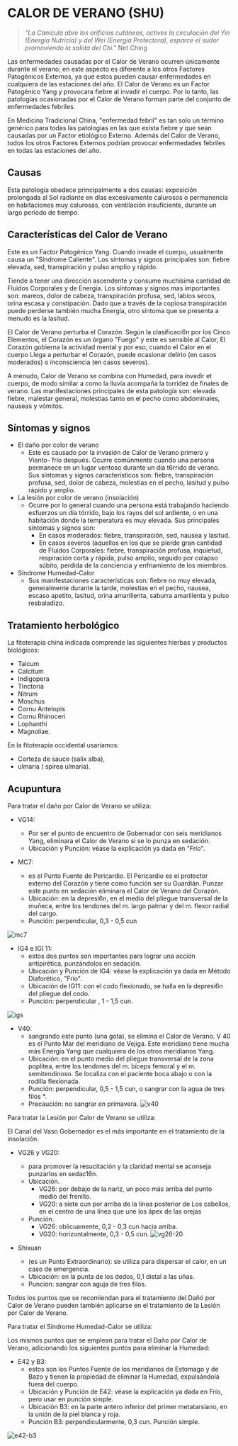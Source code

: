 # CALOR DE VERANO (SHU)

> *"La Canícula abre los orificios cutáneos, actives la circulación del Yin (Energía Nutricia) y del Wei (Energía Protectora), esparce el sudor promoviendo la salida del Chi."* Net Ching

Las enfermedades causadas por el Calor de Verano ocurren únicamente durante el verano; en este aspecto es diferente a los otros Factores Patogénicos Externos, ya que estos pueden causar enfermedades en cualquiera de las estaciones del año. El Calor de Verano es un Factor Patogénico Yang y provocara fiebre al invadir el cuerpo. Por lo tanto, las patologías ocasionadas por el Calor de Verano forman parte del conjunto de enfermedades febriles.

En Medicina Tradicional China, "enfermedad febril" es tan solo un término genérico para todas las patologías en las que exista fiebre y que sean causadas por un Factor etiológico Externo. Además del Calor de Verano, todos los otros Factores Externos podrían provocar enfermedades febriles en todas las estaciones del año.

## Causas

Esta patología obedece principalmente a dos causas: exposición prolongada al Sol radiante en días excesivamente calurosos o permanencia en habitaciones muy calurosas, con ventilación insuficiente, durante un largo período de tiempo.

## Características del Calor de Verano

Este es un Factor Patogénico Yang. Cuando invade el cuerpo, usualmente causa un "Síndrome Caliente". Los síntomas y signos principales son: fiebre elevada, sed, transpiración y pulso amplio y rápido.

Tiende a tener una dirección ascendente y consume muchísima cantidad de Fluidos Corporales y de Energía. Los síntomas y signos mas importantes son: mareos, dolor de cabeza, transpiración profusa, sed, labios secos, orina escasa y constipación. Dado que a través de la copiosa transpiración puede perderse también mucha Energía, otro síntoma que se presenta a menudo es la lasitud.

El Calor de Verano perturba el Corazón. Según la clasificaci6n por los Cinco Elementos, el Corazón es un órgano "Fuego" y este es sensible al Calor, El Corazón gobierna la actividad mental y por eso, cuando el Calor en el cuerpo Llega a perturbar el Corazón, puede ocasionar delirio (en casos moderados) o inconsciencia (en casos severos).

A menudo, Calor de Verano se combina con Humedad, para invadir et cuerpo, de modo similar a como la lluvia acompaña la torridez de finales de verano. Las manifestaciones principales de esta patología son: elevada fiebre, malestar general, molestias tanto en el pecho como abdominales, nauseas y vómitos.

## Síntomas y signos

- El daño por color de verano
    - Este es causado por la invasión de Calor de Verano primero y Viento- frio después. Ocurre comúnmente cuando una persona permanece en un lugar ventoso durante un día t6rrido de verano. Sus síntomas y signos característicos son: fiebre, transpiración profusa, sed, dolor de cabeza, molestias en el pecho, lasitud y pulso rápido y amplio.
- La lesión por color de verano (insolación)
    - Ocurre por lo general cuando una persona está trabajando haciendo esfuerzos un día tórrido, bajo los rayos del sol ardiente, o en una habitación donde la temperatura es muy elevada. Sus principales síntomas y signos son:
        - En casos moderados: fiebre, transpiración, sed, nausea y lasitud.
        - En casos severos (aquellos en los que se pierde gran cantidad de Fluidos Corporales: fiebre, transpiración profusa, inquietud, respiración corta y rápida, pulso amplio, seguido por colapso súbito, perdida de la conciencia y enfriamiento de los miembros.
- Síndrome Humedad-Calor
    - Sus manifestaciones características son: fiebre no muy elevada, generalmente durante la tarde, molestias en el pecho, nausea, escaso apetito, lasitud, orina amarillenta, saburra amarillenta y pulso resbaladizo.

## Tratamiento herbológico

La fitoterapia china indicada comprende las siguientes hierbas y productos biológicos:

- Talcum
- Calcitum
- Indigopera
- Tinctoria
- Nitrum
- Moschus
- Cornu Antelopis
- Cornu Rhinoceri
- Lophanthi
- Magnoliae.


En la fitoterapia occidental usaríamos:
- Corteza de sauce (salix alba),
- ulmaria ( spirea ulmaria).

## Acupuntura

Para tratar el daño por Calor de Verano se utiliza:

- VG14: 
    - Por ser el punto de encuentro de Gobernador con seis meridianos Yang, eliminara el Calor de Verano si se lo punza en sedación.
    - Ubicación y Punción: véase la explicación ya dada en "Frío".

- MC7:
    - es el Punto Fuente de Pericardio. El Pericardio es el protector externo del Corazón y tiene como función ser su Guardián. Punzar este punto en sedación eliminara el Calor de Verano del Corazón.
    -  Ubicación: en la depresi6n, en el medio del pliegue transversal de la muñeca, entre los tendones del m. largo palmar y del m. flexor radial del cargo.
    - Punción: perpendicular, 0,3 - 0,5 cun

![mc7](11/1.png)

- IG4 e IGI 11:
    - estos dos puntos son importantes para lograr una acción antipirética, punzándolos en sedación.
    - Ubicación y Punción de IG4: véase la explicación ya dada en Método Diaforético, "Frío".
    - Ubicación de IG11: con el codo flexionado, se halla en la depresi6n del pliegue del codo.
    - Punción: perpendicular , 1 - 1,5 cun.

![igs](11/2.png)

- V40:
    - sangrando este punto (una gota), se elimina el Calor de Verano. V 40 es el Punto Mar del meridiano de Vejiga. Este meridiano tiene mucha más Energía Yang que cualquiera de los otros meridianos Yang.
    - Ubicación: en el punto medio del pliegue transversal de la zona poplítea, entre los tendones del m. bíceps femoral y el m. semitendinoso. Se localiza con el paciente boca abajo o con la rodilla flexionada.
    - Punción: perpendicular, 0,5 - 1,5 cun, o sangrar con la agua de tres filos *.
    - Precaución: no sangrar en primavera.
![v40](11/3.png)

Para tratar la Lesión por Calor de Verano se utiliza:

El Canal del Vaso Gobernador es el más importante en el tratamiento de la insolación.

- VG26 y VG20:
    - para promover la resucitación y la claridad mental se aconseja punzarlos en sedac16n.
    - Ubicación. 
        - VG26: por debajo de la nariz, un poco más arriba del punto medio del frenillo.
        - VG20: a siete cun por arriba de la línea posterior de Los cabellos, en el centro de una línea que une los ápex de las orejas
    - Punción.
        - VG26: oblicuamente, 0,2 - 0,3 cun hacia arriba.
        - VG20: horizontalmente, 0,3 - 0,5 cun.
![vg26-20](11/4.png)

- Shixuan
    - (es un Punto Extraordinario): se utiliza para dispersar el calor, en un caso de emergencia.
    - Ubicación: en la punta de los dedos, 0,1 distal a las uñas.
    - Punción: sangrar con aguja de tres filos.



    
Todos los puntos que se recomiendan para el tratamiento del Dañó por Calor de Verano pueden también aplicarse en el tratamiento de la Lesión por Calor de Verano.

Para tratar el Síndrome Humedad-Calor se utiliza:

Los mismos puntos que se emplean para tratar el Daño por Calor de Verano, adicionando los siguientes puntos para eliminar la Humedad:

- E42 y B3:
    - estos son los Puntos Fuente de los meridianos de Estomago y de Bazo y tienen la propiedad de eliminar la Humedad, expulsándola fuera del cuerpo.
    - Ubicación y Punción de E42: véase la explicación ya dada en Frío, pero usar en punción simple.
    - Ubicación B3: en la parte antero inferior del primer metatarsiano, en la unión de la piel blanca y roja.
    - Punción B3: perpendicularmente, 0,3 cun. Punción simple.

![e42-b3](11/5.png)

